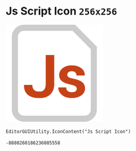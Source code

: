 # Js Script Icon `256x256`
<img src="/img/Js%20Script%20Icon.png" width=256 height=256>

``` CSharp
EditorGUIUtility.IconContent("Js Script Icon")
```
```
-8880260186236085558
```
